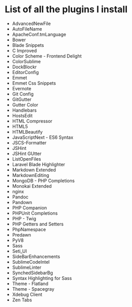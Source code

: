 # List of all the plugins I install

+ AdvancedNewFile
+ AutoFileName
+ ApacheConf.tmLanguage
+ Bower
+ Blade Snippets
+ C Improved
+ Color Scheme - Frontend Delight
+ ColorSublime
+ DockBlockr
+ EditorConfig
+ Emmet
+ Emmet Css Snippets
+ Evernote
+ Git Config
+ GitGutter
+ Gutter Color
+ Handlebars
+ HostsEdit
+ HTML Compressor
+ HTML5
+ HTMLBeautify
+ JavaScriptNext - ES6 Syntax
+ JSCS-Formatter
+ JSHint
+ JSHint GUtter
+ ListOpenFiles
+ Laravel Blade Highlighter
+ Markdown Extended
+ MarkdownEditing
+ MongoDB - PHP Completions
+ Monokai Extended
+ nginx
+ Pandoc
+ Pandown
+ PHP Companion
+ PHPUnit Completions
+ PHP - Twig
+ PHP Getters and Setters
+ PhpNamespace
+ Predawn
+ PyV8
+ Sass
+ Seti_UI
+ SideBarEnhancements
+ SublimeCodeIntel
+ SublimeLinter
+ SynchedSidebarBg
+ Syntax Highlighting for Sass
+ Theme - Flatland
+ Theme - Spacegray
+ Xdebug Client
+ Zen Tabs
